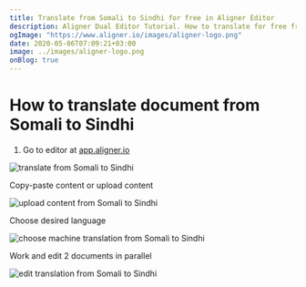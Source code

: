 ```yaml
---
title: Translate from Somali to Sindhi for free in Aligner Editor
description: Aligner Dual Editor Tutorial. How to translate for free from Somali to Sindhi. Aligner is multilingual document management platform. 
ogImage: "https://www.aligner.io/images/aligner-logo.png"
date: 2020-05-06T07:09:21+03:00
image: ../images/aligner-logo.png
onBlog: true
---
```


# How to translate document from Somali to Sindhi

1. Go to editor at [app.aligner.io](https://app.aligner.io "Aligner App web page")

![translate from Somali to Sindhi](../aligner-blank-editor.png "translate from Somali to Sindhi")

Copy-paste content or upload content

![upload content from Somali to Sindhi](../aligner-uploaded-document.png "upload content from Somali to Sindhi")

Choose desired language

![choose machine translation from Somali to Sindhi](../aligner-language-dropdown.png "choose machine translation from Somali to Sindhi")

Work and edit 2 documents in parallel

![edit translation from Somali to Sindhi](../aligner-double-sitded-editor.png "edit translation from Somali to Sindhi")

